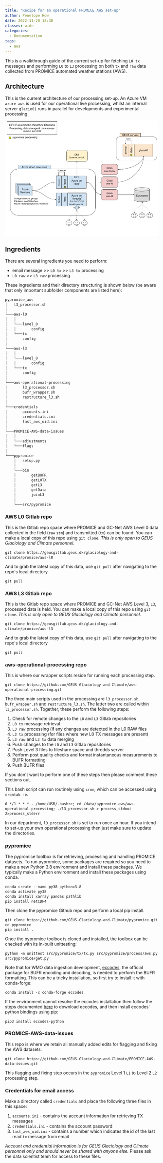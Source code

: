 ```yaml
---
title: "Recipe for an operational PROMICE AWS set-up"
author: Penelope How
date: 2022-11-28 18:30
classes: wide
categories:
  - Documentation
tags: 
  - aws
---
```


This is a walkthrough guide of the current set-up for fetching `L0 tx` messages and performing `L0` to `L3` processing on both `tx` and `raw` data collected from PROMICE automated weather stations (AWS).

## Architecture

This is the current architecture of our processing set-up. An Azure VM `azure-aws` is used for our operational live processing, whilst an internal server `glacio01` runs in parallel for developments and experimental processing.

![AWS processing architecture](https://raw.githubusercontent.com/GEUS-Glaciology-and-Climate/geus-glaciology-and-climate.github.io/master/assets/images/aws_server_resources.png)

## Ingredients
There are several ingredients you need to perform:

- email message >> `L0 tx` >> `L3 tx` processing 
- `L0 raw` >> `L3 raw` processing

These ingredients and their directory structuring is shown below (be aware that only important subfolder components are listed here):

```
pypromice_aws
│   l3_processor.sh
│
└───aws-l0
│   │	    
│   └───level_0
│   │       config
│   └───tx
│	    config
│
└───aws-l3
│   │	    
│   └───level_0
│   │       config
│   └───tx
│	    config
│   
└───aws-operational-processing
│       l3_processor.sh
│       bufr_wrapper.sh
│       restructure_l3.sh
│
└───credentials
│       accounts.ini
│       credentials.ini
│       last_aws_uid.ini   
│ 
└───PROMICE-AWS-data-issues
│   │
│   └───adjustments
│   └───flags
│           
└───pypromice
    │   setup.py
    │
    └───bin
    │       getBUFR
    │       getL0TX
    │       getL3
    │       getData
    │       joinL3
    │
    └───src/pypromice

```

### AWS L0 Gitlab repo

This is the Gitlab repo space where PROMICE and GC-Net AWS Level 0 data collected in the field (`raw` `stm`) and transmitted (`tx`) can be found. You can make a local copy of this repo using `git clone`. *This is only open to GEUS Glaciology and Climate personnel.*

```
git clone https://geusgitlab.geus.dk/glaciology-and-climate/promice/aws-l0
```

And to grab the latest copy of this data, use `git pull` after navigating to the repo's local directory
 
```
git pull
```


### AWS L3 Gitlab repo

This is the Gitlab repo space where PROMICE and GC-Net AWS Level 3, `L3`, processed data is held. You can make a local copy of this repo using `git clone`. *This is only open to GEUS Glaciology and Climate personnel.*

```
git clone https://geusgitlab.geus.dk/glaciology-and-climate/promice/aws-l3
```

And to grab the latest copy of this data, use `git pull` after navigating to the repo's local directory
 
```
git pull
```

### aws-operational-processing repo

This is where our wrapper scripts reside for running each processing step.

```
git clone https://github.com/GEUS-Glaciology-and-Climate/aws-operational-processing.git
```

The three main scripts used in the processing are `l3_processor.sh`, `bufr_wrapper.sh` and `restructure_l3.sh`. The latter two are called within `l3_processor.sh`. Together, these perform the following steps:

1. Check for remote changes to the `L0` and `L3` Gitlab repositories
2. `L0 tx` message retrieval
3. `L3 raw` processing (if any changes are detected in the L0 RAW files
4. `L3 tx` processing (for files where new L0 TX messages are present)
5. `L3 raw` and `L3 tx` data merging
6. Push changes to the `L0` and `L3` Gitlab repositories
7. Push Level 3 files to fileshare space and thredds server
8. Perform post quality checks and format instantaneous measurements to BUFR formatting
9. Push BUFR files

If you don't want to perform one of these steps then please comment these sections out.

This bash script can run routinely using `cron`, which can be accessed using `crontab -e`. 

```
0 */1 * * * . /home/USR/.bashrc; cd /data/pypromice_aws/aws-operational-processing; ./l3_processor.sh > process_stdout 2>process_stderr

```

In our department, `l3_processor.sh` is set to run once an hour. If you intend to set-up your own operational processing then just make sure to update the directories.


### pypromice

The pypromice toolbox is for retrieving, processing and handling PROMICE datasets. To run pypromice, some packages are required so you need to make a new Python 3.8 environment and install these packages. We typically make a Python environment and install these packages using conda.

```
conda create --name py38 python=3.8
conda activate py38
conda install xarray pandas pathlib
pip install netCDF4
```

Then clone the pypromice Github repo and perform a local pip install.

```
git clone https://github.com/GEUS-Glaciology-and-Climate/pypromice.git
cd pypromice
pip install .
```

Once the pypromice toolbox is cloned and installed, the toolbox can be checked with its in-built unittesting:

```
python -m unittest src/pypromice/tx/tx.py src/pypromice/process/aws.py src/pypromice/get.py
```

Note that for WMO data ingestion development, [eccodes](https://confluence.ecmwf.int/display/ECC/ecCodes+installation), the official package for BUFR encoding and decoding, is needed to perform the BUFR formatting. This can be a tricky installation, so first try to install it with conda-forge:

```
conda install -c conda-forge eccodes
```

If the environment cannot resolve the eccodes installation then follow the steps documented [here](https://gist.github.com/MHBalsmeier/a01ad4e07ecf467c90fad2ac7719844a) to download eccodes, and then install eccodes' python bindings using pip:

```
pip3 install eccodes-python
```

### PROMICE-AWS-data-issues

This repo is where we retain all manually added edits for flagging and fixing the AWS datasets.

```
git clone https://github.com/GEUS-Glaciology-and-Climate/PROMICE-AWS-data-issues.git
```

This flagging and fixing step occurs in the `pypromice` Level 1 `L1` to Level 2 `L2` processing step.


### Credentials for email access

Make a directory called `credentials` and place the following three files in this space:
1. `accounts.ini` - contains the account information for retrieving TX messages
2. `credentials.ini` - contains the account password
3. `last_aws_uid.ini` - contains a number which indicates the id of the last read `tx` message from email

*Account and credential information is for GEUS Glaciology and Climate personnel only and should never be shared with anyone else.* Please ask the data scientist team for access to these files.




